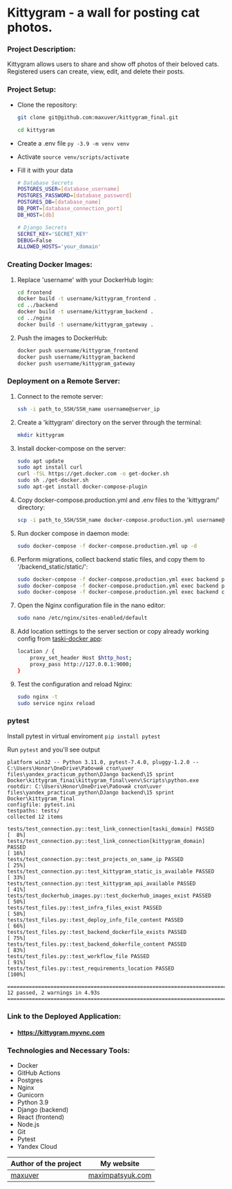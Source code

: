 # Kittygram - a wall for posting cat photos.

### Project Description:

Kittygram allows users to share and show off photos of their beloved cats. Registered users can create, view, edit, and delete their posts.

### Project Setup:

- Clone the repository:

    ```bash
    git clone git@github.com:maxuver/kittygram_final.git
    ```
    ```bash
    cd kittygram
    ```
 - Create a .env file ```py -3.9 -m venv venv```
 - Activate ```source venv/scripts/activate```
   
 - Fill it with your data

    ```bash
   # Database Secrets
    POSTGRES_USER=[database_username]
    POSTGRES_PASSWORD=[database_password]
    POSTGRES_DB=[database_name]
    DB_PORT=[database_connection_port]
    DB_HOST=[db]

   # Django Secrets
   SECRET_KEY='SECRET_KEY'
   DEBUG=False
   ALLOWED_HOSTS='your_domain'
    ```

### Creating Docker Images:

1. Replace 'username' with your DockerHub login:

    ```bash
    cd frontend
    docker build -t username/kittygram_frontend .
    cd ../backend
    docker build -t username/kittygram_backend .
    cd ../nginx
    docker build -t username/kittygram_gateway . 
    ```

2. Push the images to DockerHub:

    ```bash
    docker push username/kittygram_frontend
    docker push username/kittygram_backend
    docker push username/kittygram_gateway
    ```
  
### Deployment on a Remote Server:

1. Connect to the remote server:

    ```bash
    ssh -i path_to_SSH/SSH_name username@server_ip 
    ```

2. Create a 'kittygram' directory on the server through the terminal:

    ```bash
    mkdir kittygram
    ```

3. Install docker-compose on the server:

    ```bash
    sudo apt update
    sudo apt install curl
    curl -fSL https://get.docker.com -o get-docker.sh
    sudo sh ./get-docker.sh
    sudo apt-get install docker-compose-plugin
    ```

4. Copy docker-compose.production.yml and .env files to the 'kittygram/' directory:

    ```bash
    scp -i path_to_SSH/SSH_name docker-compose.production.yml username@server_ip:/home/username/kittygram/docker-compose.production.yml
    ```

5. Run docker compose in daemon mode:

    ```bash
    sudo docker-compose -f docker-compose.production.yml up -d
    ```

6. Perform migrations, collect backend static files, and copy them to '/backend_static/static/':

    ```bash
    sudo docker-compose -f docker-compose.production.yml exec backend python manage.py migrate
    sudo docker-compose -f docker-compose.production.yml exec backend python manage.py collectstatic
    sudo docker-compose -f docker-compose.production.yml exec backend cp -r /app/collected_static/. /backend_static/static/
    ```

7. Open the Nginx configuration file in the nano editor:

    ```bash
    sudo nano /etc/nginx/sites-enabled/default
   
    ```

8. Add location settings to the server section or copy already working config from [taski-docker app](https://github.com/maxuver/taski-docker/blob/main/README.md):

    ```bash
    location / {
        proxy_set_header Host $http_host;
        proxy_pass http://127.0.0.1:9000;
    }
    ```

9. Test the configuration and reload Nginx:

    ```bash
    sudo nginx -t 
    sudo service nginx reload
    ```

### pytest

Install pytest in virtual enviroment ```pip install pytest```

Run ```pytest``` and you'll see output

 ```==================================================================================== test session starts =====================================================================================
platform win32 -- Python 3.11.0, pytest-7.4.0, pluggy-1.2.0 -- C:\Users\Honor\OneDrive\Рабочий стол\uver files\yandex_practicum_python\DJango backend\15 sprint Docker\kittygram_finai\kittygram_final\venv\Scripts\python.exe
rootdir: C:\Users\Honor\OneDrive\Рабочий стол\uver files\yandex_practicum_python\DJango backend\15 sprint Docker\kittygram_final
configfile: pytest.ini
testpaths: tests/
collected 12 items

tests/test_connection.py::test_link_connection[taski_domain] PASSED                                                                                                                     [  8%]
tests/test_connection.py::test_link_connection[kittygram_domain] PASSED                                                                                                                 [ 16%]
tests/test_connection.py::test_projects_on_same_ip PASSED                                                                                                                               [ 25%]
tests/test_connection.py::test_kittygram_static_is_available PASSED                                                                                                                     [ 33%]
tests/test_connection.py::test_kittygram_api_available PASSED                                                                                                                           [ 41%]
tests/test_dockerhub_images.py::test_dockerhub_images_exist PASSED                                                                                                                      [ 50%]
tests/test_files.py::test_infra_files_exist PASSED                                                                                                                                      [ 58%]
tests/test_files.py::test_deploy_info_file_content PASSED                                                                                                                               [ 66%]
tests/test_files.py::test_backend_dockerfile_exists PASSED                                                                                                                              [ 75%]
tests/test_files.py::test_backend_dokerfile_content PASSED                                                                                                                              [ 83%]
tests/test_files.py::test_workflow_file PASSED                                                                                                                                          [ 91%]
tests/test_files.py::test_requirements_location PASSED                                                                                                                                  [100%] 

=============================================================================== 12 passed, 2 warnings in 4.93s ===============================================================================
```

 
### Link to the Deployed Application:

- #### https://kittygram.myvnc.com
 
### Technologies and Necessary Tools:

- Docker
- GitHub Actions
- Postgres
- Nginx
- Gunicorn
- Python 3.9
- Django (backend)
- React (frontend)
- Node.js
- Git
- Pytest
- Yandex Cloud

Author of the project | My website
------------- | -------------
[maxuver](https://github.com/maxuver) | [maximpatsyuk.com](https://maximpatsyuk.com)
